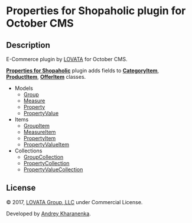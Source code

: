 # Properties for Shopaholic plugin for October CMS

## Description

E-Commerce plugin by [LOVATA](https://lovata.com) for October CMS.

**[Properties for Shopaholic](http://octobercms.com/plugin/lovata-propertiesshopaholic)** plugin adds fields to
**[CategoryItem](https://github.com/lovata/oc-shopaholic-plugin/wiki/CategoryItem)**,
**[ProductItem](https://github.com/lovata/oc-shopaholic-plugin/wiki/ProductItem)**,
**[OfferItem](https://github.com/lovata/oc-shopaholic-plugin/wiki/OfferItem)** classes.

* Models
  * [Group](https://github.com/lovata/oc-shopaholic-plugin/wiki/PropertyGroupModel)
  * [Measure](https://github.com/lovata/oc-shopaholic-plugin/wiki/MeasureModel)
  * [Property](https://github.com/lovata/oc-shopaholic-plugin/wiki/PropertyModel)
  * [PropertyValue](https://github.com/lovata/oc-shopaholic-plugin/wiki/PropertyValueModel)
* Items
  * [GroupItem](https://github.com/lovata/oc-shopaholic-plugin/wiki/PropertyGroupItem)
  * [MeasureItem](https://github.com/lovata/oc-shopaholic-plugin/wiki/MeasureItem)
  * [PropertyItem](https://github.com/lovata/oc-shopaholic-plugin/wiki/PropertyItem)
  * [PropertyValueItem](https://github.com/lovata/oc-shopaholic-plugin/wiki/PropertyValueItem)
* Collections
  * [GroupCollection](https://github.com/lovata/oc-shopaholic-plugin/wiki/PropertyGroupCollection)
  * [PropertyCollection](https://github.com/lovata/oc-shopaholic-plugin/wiki/PropertyCollection)
  * [PropertyValueCollection](https://github.com/lovata/oc-shopaholic-plugin/wiki/PropertyValueCollection)
  
## License

© 2017, [LOVATA Group, LLC](https://lovata.com) under Commercial License.

Developed by [Andrey Kharanenka](https://github.com/kharanenka).